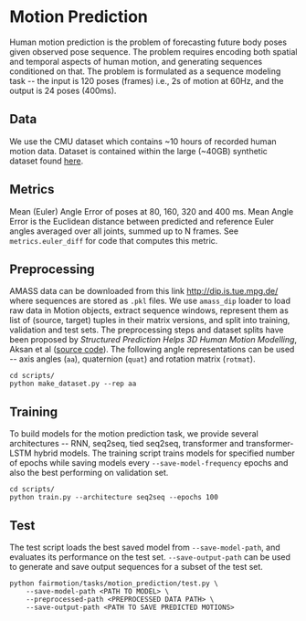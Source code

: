 # Motion Prediction

Human motion prediction is the problem of forecasting future body poses given observed pose sequence. The problem requires encoding both spatial and temporal aspects of human motion, and generating sequences conditioned on that. The problem is formulated as a sequence modeling task -- the input is 120 poses (frames) i.e., 2s of motion at 60Hz, and the output is 24 poses (400ms).

## Data
We use the CMU dataset which contains ~10 hours of recorded human motion data. Dataset is contained within the large (~40GB) synthetic dataset found [here](dip.is.tue.mpg.de).

## Metrics
Mean (Euler) Angle Error of poses at 80, 160, 320 and 400 ms. Mean Angle Error is the Euclidean distance between predicted and reference Euler angles averaged over all joints, summed up to N frames. See `metrics.euler_diff` for code that computes this metric.

## Preprocessing
AMASS data can be downloaded from this link http://dip.is.tue.mpg.de/ where sequences are stored as `.pkl` files. We use `amass_dip` loader to load raw data in Motion objects, extract sequence windows, represent them as list of (source, target) tuples in their matrix versions, and split into training, validation and test sets. The preprocessing steps and dataset splits have been proposed by *Structured Prediction Helps 3D Human Motion Modelling*, Aksan et al ([source code](https://github.com/eth-ait/spl)). The following angle representations can be used -- axis angles (`aa`), quaternion (`quat`) and rotation matrix (`rotmat`).
```
cd scripts/
python make_dataset.py --rep aa
```
## Training
To build models for the motion prediction task, we provide several architectures -- RNN, seq2seq, tied seq2seq, transformer and transformer-LSTM hybrid models. The training script trains models for specified number of epochs while saving models every `--save-model-frequency` epochs and also the best performing on validation set.
```
cd scripts/
python train.py --architecture seq2seq --epochs 100
```
## Test
The test script loads the best saved model from `--save-model-path`, and evaluates its performance on the test set. `--save-output-path` can be used to generate and save output sequences for a subset of the test set.
```
python fairmotion/tasks/motion_prediction/test.py \
    --save-model-path <PATH TO MODEL> \
    --preprocessed-path <PREPROCESSED DATA PATH> \
    --save-output-path <PATH TO SAVE PREDICTED MOTIONS>
```

